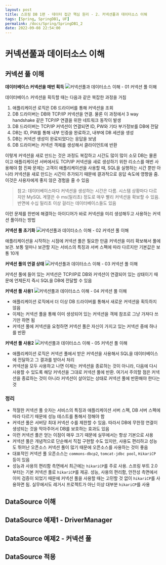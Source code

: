 ```yaml
---
layout: post
title: 스프링 DB 1편 - 데이터 접근 핵심 원리 - 2. 커넥션풀과 데이터소스 이해
tags: [Spring, SpringDB1, UF]
permalink: /docs/Spring/SpringDB1_2
date: 2022-09-08 22:54:00
---
```

# 커넥션풀과 데이터소스 이해

## 커넥션 풀 이해

**데이터베이스 커넥션을 매번 획득**
![커넥션풀과 데이터소스 이해 - 01  커넥션 풀 이해](https://user-images.githubusercontent.com/52024566/189142260-b62c32ce-bca4-44cf-b59d-53c0ab18f700.png)

데이터베이스 커넥션을 획득할 때는 다음과 같은 복잡한 과정을 거침
1. 애플리케이션 로직은 DB 드라이버를 통해 커넥션을 조회
2. DB 드라이버는 DB와 TCP/IP 커넥션을 연결. 물론 이 과정에서 3 way handshake 같은 TCP/IP 연결을 위한 네트워크 동작이 발생
3. DB 드라이버는 TCP/IP 커넥션이 연결되면 ID, PW와 기타 부가정보를 DB에 전달
4. DB는 ID, PW를 통해 내부 인증을 완료하고, 내부에 DB 세션을 생성
5. DB는 커넥션 생성이 완료되었다는 응답을 보냄
6. DB 드라이버는 커넥션 객체를 생성해서 클라이언트에 반환

이렇게 커넥션을 새로 만드는 것은 과정도 복잡하고 시간도 많이 많이 소모
DB는 물론이고 애플리케이션 서버에서도 TCP/IP 커넥션을 새로 생성하기 위한 리소스를 매번 사용해야 함
진짜 문제는 고객이 애플리케이션을 사용할 때, SQL을 실행하는 시간 뿐만 아니라 커넥션을 새로 만드는 시간이 추가되기 때문에 결과적으로 응답 속도에 영향을 줌. 이것은 사용자에게 좋지 않은 경험을 줄 수 있음

> 참고: 데이터베이스마다 커넥션을 생성하는 시간은 다름. 시스템 상황마다 다르지만 MySQL 계열은 수 ms(밀리초) 정도로 매우 빨리 커넥션을 확보할 수 있음. 반면에 수십 밀리초 이상 걸리는 데이터베이스들도 있음

이런 문제를 한번에 해결하는 아이디어가 바로 커넥션을 미리 생성해두고 사용하는 커넥션 풀이라는 방법

**커넥션 풀 초기화**
![커넥션풀과 데이터소스 이해 - 02  커넥션 풀 이해](https://user-images.githubusercontent.com/52024566/189142269-d286e671-06dc-45c9-929e-ff038f154494.png)

애플리케이션을 시작하는 시점에 커넥션 풀은 필요한 만큼 커넥션을 미리 확보해서 풀에 보관. 보통 얼마나 보관할 지는 서비스의 특징과 서버 스펙에 따라 다르지만 기본값은 보통 10개

**커넥션 풀의 연결 상태**
![커넥션풀과 데이터소스 이해 - 03  커넥션 풀 이해](https://user-images.githubusercontent.com/52024566/189142272-2984801b-11f6-4d9c-aeed-fb089f976ee5.png)

커넥션 풀에 들어 있는 커넥션은 TCP/IP로 DB와 커넥션이 연결되어 있는 상태이기 때문에 언제든지 즉시 SQL을 DB에 전달할 수 있음

**커넥션 풀 사용1**
![커넥션풀과 데이터소스 이해 - 04  커넥션 풀 이해](https://user-images.githubusercontent.com/52024566/189142275-088c1b26-254f-45ad-981a-1822519625d1.png)

- 애플리케이션 로직에서 더 이상 DB 드라이버를 통해서 새로운 커넥션을 획득하지 않음
- 이제는 커넥션 풀을 통해 이미 생성되어 있는 커넥션을 객체 참조로 그냥 가져다 쓰기만 하면 됨
- 커넥션 풀에 커넥션을 요청하면 커넥션 풀은 자신이 가지고 있는 커넥션 중에 하나를 반환

**커넥션 풀 사용2**
![커넥션풀과 데이터소스 이해 - 05  커넥션 풀 이해](https://user-images.githubusercontent.com/52024566/189142279-cbfeeee6-20a7-4b10-bef9-2d61b677e11c.png)

- 애플리케이션 로직은 커넥션 풀에서 받은 커넥션을 사용해서 SQL을 데이터베이스에 전달하고 그 결과를 받아서 처리
- 커넥션을 모두 사용하고 나면 이제는 커넥션을 종료하는 것이 아니라, 다음에 다시 사용할 수 있도록 해당 커넥션을 그대로 커넥션 풀에 반환. 여기서 주의할 점은 커넥션을 종료하는 것이 아니라 커넥션이 살아있는 상태로 커넥션 풀에 반환해야 한다는 것

### 정리
- 적절한 커넥션 풀 숫자는 서비스의 특징과 애플리케이션 서버 스펙, DB 서버 스펙에 따라 다르기 때문에 성능 테스트를 통해서 정해야 함
- 커넥션 풀은 서버당 최대 커넥션 수를 제한할 수 있음. 따라서 DB에 무한정 연결이 생성되는 것을 막아주어서 DB를 보호하는 효과도 있음
- 이런 커넥션 풀은 얻는 이점이 매우 크기 때문에 실무에서는 항상 기본으로 사용
- 커넥션 풀은 개념적으로 단순해서 직접 구현할 수도 있지만, 사용도 편리하고 성능도 뛰어난 오픈소스 커넥션 풀이 많기 때문에 오픈소스를 사용하는 것이 좋음
- 대표적인 커넥션 풀 오픈소스는 `commons-dbcp2`, `tomcat-jdbc pool`, `HikariCP` 등이 있음
- 성능과 사용의 편리함 측면에서 최근에는 `hikariCP`를 주로 사용. 스프링 부트 2.0 부터는 기본 커넥션 풀로 `hikariCP`를 제공. 성능, 사용의 편리함, 안전성 측면에서 이미 검증이 되었기 때문에 커넥션 풀을 사용할 때는 고민할 것 없이 `hikariCP`를 사용하면 됨. 실무에서도 레거시 프로젝트가 아닌 이상 대부분 `hikariCP`를 사용

## DataSource 이해
## DataSource 예제1 - DriverManager
## DataSource 예제2 - 커넥션 풀
## DataSource 적용
